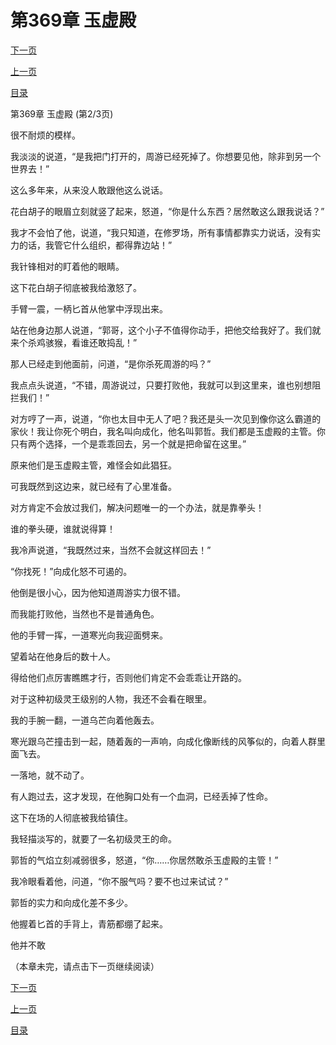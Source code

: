<h1>第369章    玉虚殿</h1>
            <div><p><a href="./1106_%E7%AC%AC369%E7%AB%A0_%E7%8E%89%E8%99%9A%E6%AE%BF.md">下一页</a></p><p><a href="./1104_%E7%AC%AC369%E7%AB%A0_%E7%8E%89%E8%99%9A%E6%AE%BF.md">上一页</a></p><p><a href="../">目录</a></p></div>
            <div><p>第369章    玉虚殿 (第2/3页)</p><p>很不耐烦的模样。</p><p>我淡淡的说道，“是我把门打开的，周游已经死掉了。你想要见他，除非到另一个世界去！”</p><p>这么多年来，从来没人敢跟他这么说话。</p><p>花白胡子的眼眉立刻就竖了起来，怒道，“你是什么东西？居然敢这么跟我说话？”</p><p>我才不会怕了他，说道，“我只知道，在修罗场，所有事情都靠实力说话，没有实力的话，我管它什么组织，都得靠边站！”</p><p>我针锋相对的盯着他的眼睛。</p><p>这下花白胡子彻底被我给激怒了。</p><p>手臂一震，一柄匕首从他掌中浮现出来。</p><p>站在他身边那人说道，“郭哥，这个小子不值得你动手，把他交给我好了。我们就来个杀鸡骇猴，看谁还敢捣乱！”</p><p>那人已经走到他面前，问道，“是你杀死周游的吗？”</p><p>我点点头说道，“不错，周游说过，只要打败他，我就可以到这里来，谁也别想阻拦我们！”</p><p>对方哼了一声，说道，“你也太目中无人了吧？我还是头一次见到像你这么霸道的家伙！我让你死个明白，我名叫向成化，他名叫郭哲。我们都是玉虚殿的主管。你只有两个选择，一个是乖乖回去，另一个就是把命留在这里。”</p><p>原来他们是玉虚殿主管，难怪会如此猖狂。</p><p>可我既然到这边来，就已经有了心里准备。</p><p>对方肯定不会放过我们，解决问题唯一的一个办法，就是靠拳头！</p><p>谁的拳头硬，谁就说得算！</p><p>我冷声说道，“我既然过来，当然不会就这样回去！”</p><p>“你找死！”向成化怒不可遏的。</p><p>他倒是很小心，因为他知道周游实力很不错。</p><p>而我能打败他，当然也不是普通角色。</p><p>他的手臂一挥，一道寒光向我迎面劈来。</p><p>望着站在他身后的数十人。</p><p>得给他们点厉害瞧瞧才行，否则他们肯定不会乖乖让开路的。</p><p>对于这种初级灵王级别的人物，我还不会看在眼里。</p><p>我的手腕一翻，一道乌芒向着他轰去。</p><p>寒光跟乌芒撞击到一起，随着轰的一声响，向成化像断线的风筝似的，向着人群里面飞去。</p><p>一落地，就不动了。</p><p>有人跑过去，这才发现，在他胸口处有一个血洞，已经丢掉了性命。</p><p>这下在场的人彻底被我给镇住。</p><p>我轻描淡写的，就要了一名初级灵王的命。</p><p>郭哲的气焰立刻减弱很多，怒道，“你……你居然敢杀玉虚殿的主管！”</p><p>我冷眼看着他，问道，“你不服气吗？要不也过来试试？”</p><p>郭哲的实力和向成化差不多少。</p><p>他握着匕首的手背上，青筋都绷了起来。</p><p>他并不敢</p><p>（本章未完，请点击下一页继续阅读）</p></div>
            <div><p><a href="./1106_%E7%AC%AC369%E7%AB%A0_%E7%8E%89%E8%99%9A%E6%AE%BF.md">下一页</a></p><p><a href="./1104_%E7%AC%AC369%E7%AB%A0_%E7%8E%89%E8%99%9A%E6%AE%BF.md">上一页</a></p><p><a href="../">目录</a></p></div>